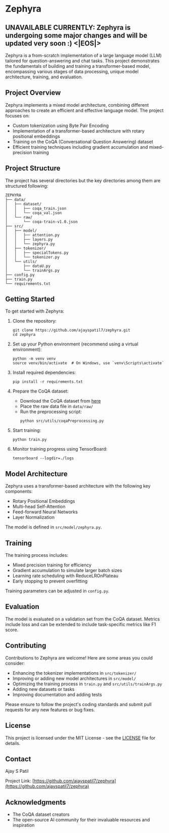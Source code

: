 # Zephyra

## UNAVAILABLE CURRENTLY: Zephyra is undergoing some major changes and will be updated very soon :) <|EOS|>

Zephyra is a from-scratch implementation of a large language model (LLM) tailored for question-answering and chat tasks. This project demonstrates the fundamentals of building and training a transformer-based model, encompassing various stages of data processing, unique model architecture, training, and evaluation.

## Project Overview

Zephyra implements a mixed model architecture, combining different approaches to create an efficient and effective language model. The project focuses on:

- Custom tokenization using Byte Pair Encoding
- Implementation of a transformer-based architecture with rotary positional embeddings
- Training on the CoQA (Conversational Question Answering) dataset
- Efficient training techniques including gradient accumulation and mixed-precision training

## Project Structure

The project has several directories but the key directories among them are structured following:

```
ZEPHYRA
├── data/
│   ├── dataset/
│   │   ├── coqa_train.json
│   │   └── coqa_val.json
│   └── raw/
│       └── coqa-train-v1.0.json
├── src/
│   ├── model/
│   │   ├── attention.py
│   │   ├── layers.py
│   │   └── zephyra.py
│   ├── tokenizer/
│   │   ├── specialTokens.py
│   │   └── tokenizer.py
│   └── utils/
│       ├── dataU.py
│       └── trainArgs.py
├── config.py
├── train.py
└── requirements.txt
```

## Getting Started

To get started with Zephyra:

1. Clone the repository:
   ```
   git clone https://github.com/ajayspatil7/zephyra.git
   cd zephyra
   ```

2. Set up your Python environment (recommend using a virtual environment):
   ```
   python -m venv venv
   source venv/bin/activate  # On Windows, use `venv\Scripts\activate`
   ```

3. Install required dependencies:
   ```
   pip install -r requirements.txt
   ```

4. Prepare the CoQA dataset:
   - Download the CoQA dataset from [here](https://stanfordnlp.github.io/coqa/)
   - Place the raw data file in `data/raw/`
   - Run the preprocessing script:
     ```
     python src/utils/coqaPreprocessing.py
     ```

5. Start training:
   ```
   python train.py
   ```

6. Monitor training progress using TensorBoard:
   ```
   tensorboard --logdir=./logs
   ```

## Model Architecture

Zephyra uses a transformer-based architecture with the following key components:

- Rotary Positional Embeddings
- Multi-head Self-Attention
- Feed-forward Neural Networks
- Layer Normalization

The model is defined in `src/model/zephyra.py`.

## Training

The training process includes:

- Mixed precision training for efficiency
- Gradient accumulation to simulate larger batch sizes
- Learning rate scheduling with ReduceLROnPlateau
- Early stopping to prevent overfitting

Training parameters can be adjusted in `config.py`.

## Evaluation

The model is evaluated on a validation set from the CoQA dataset. Metrics include loss and can be extended to include task-specific metrics like F1 score.

## Contributing

Contributions to Zephyra are welcome! Here are some areas you could consider:

- Enhancing the tokenizer implementations in `src/tokenizer/`
- Improving or adding new model architectures in `src/model/`
- Optimizing the training process in `train.py` and `src/utils/trainArgs.py`
- Adding new datasets or tasks
- Improving documentation and adding tests

Please ensure to follow the project's coding standards and submit pull requests for any new features or bug fixes.

## License

This project is licensed under the MIT License - see the [LICENSE](LICENSE) file for details.

## Contact

Ajay S Patil

Project Link: [https://github.com/ajayspatil7/zephyra](https://github.com/ajayspatil7/zephyra)

## Acknowledgments

- The CoQA dataset creators
- The open-source AI community for their invaluable resources and inspiration
